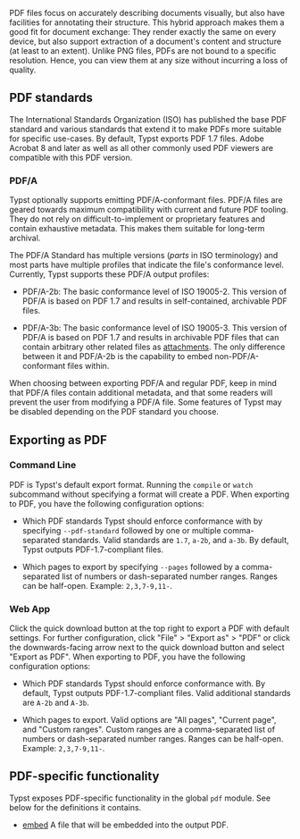 PDF files focus on accurately describing documents visually, but also
have facilities for annotating their structure. This hybrid approach
makes them a good fit for document exchange: They render exactly the
same on every device, but also support extraction of a document's
content and structure (at least to an extent). Unlike PNG files, PDFs
are not bound to a specific resolution. Hence, you can view them at any
size without incurring a loss of quality.

## PDF standards

The International Standards Organization (ISO) has published the base
PDF standard and various standards that extend it to make PDFs more
suitable for specific use-cases. By default, Typst exports PDF 1.7
files. Adobe Acrobat 8 and later as well as all other commonly used PDF
viewers are compatible with this PDF version.

### PDF/A

Typst optionally supports emitting PDF/A-conformant files. PDF/A files
are geared towards maximum compatibility with current and future PDF
tooling. They do not rely on difficult-to-implement or proprietary
features and contain exhaustive metadata. This makes them suitable for
long-term archival.

The PDF/A Standard has multiple versions (*parts* in ISO terminology)
and most parts have multiple profiles that indicate the file's
conformance level. Currently, Typst supports these PDF/A output
profiles:

- PDF/A-2b: The basic conformance level of ISO 19005-2. This version of
  PDF/A is based on PDF 1.7 and results in self-contained, archivable
  PDF files.

- PDF/A-3b: The basic conformance level of ISO 19005-3. This version of
  PDF/A is based on PDF 1.7 and results in archivable PDF files that can
  contain arbitrary other related files as
  [attachments](/reference/pdf/embed/). The only difference between it
  and PDF/A-2b is the capability to embed non-PDF/A-conformant files
  within.

When choosing between exporting PDF/A and regular PDF, keep in mind that
PDF/A files contain additional metadata, and that some readers will
prevent the user from modifying a PDF/A file. Some features of Typst may
be disabled depending on the PDF standard you choose.

## Exporting as PDF

### Command Line

PDF is Typst's default export format. Running the `compile` or `watch`
subcommand without specifying a format will create a PDF. When exporting
to PDF, you have the following configuration options:

- Which PDF standards Typst should enforce conformance with by
  specifying `--pdf-standard` followed by one or multiple
  comma-separated standards. Valid standards are `1.7`, `a-2b`, and
  `a-3b`. By default, Typst outputs PDF-1.7-compliant files.

- Which pages to export by specifying `--pages` followed by a
  comma-separated list of numbers or dash-separated number ranges.
  Ranges can be half-open. Example: `2,3,7-9,11-`.

### Web App

Click the quick download button at the top right to export a PDF with
default settings. For further configuration, click "File" \> "Export as"
\> "PDF" or click the downwards-facing arrow next to the quick download
button and select "Export as PDF". When exporting to PDF, you have the
following configuration options:

- Which PDF standards Typst should enforce conformance with. By default,
  Typst outputs PDF-1.7-compliant files. Valid additional standards are
  `A-2b` and `A-3b`.

- Which pages to export. Valid options are "All pages", "Current page",
  and "Custom ranges". Custom ranges are a comma-separated list of
  numbers or dash-separated number ranges. Ranges can be half-open.
  Example: `2,3,7-9,11-`.

## PDF-specific functionality

Typst exposes PDF-specific functionality in the global `pdf` module. See
below for the definitions it contains.

- [embed](/reference/pdf/embed/) A file that will be embedded into the output PDF.
